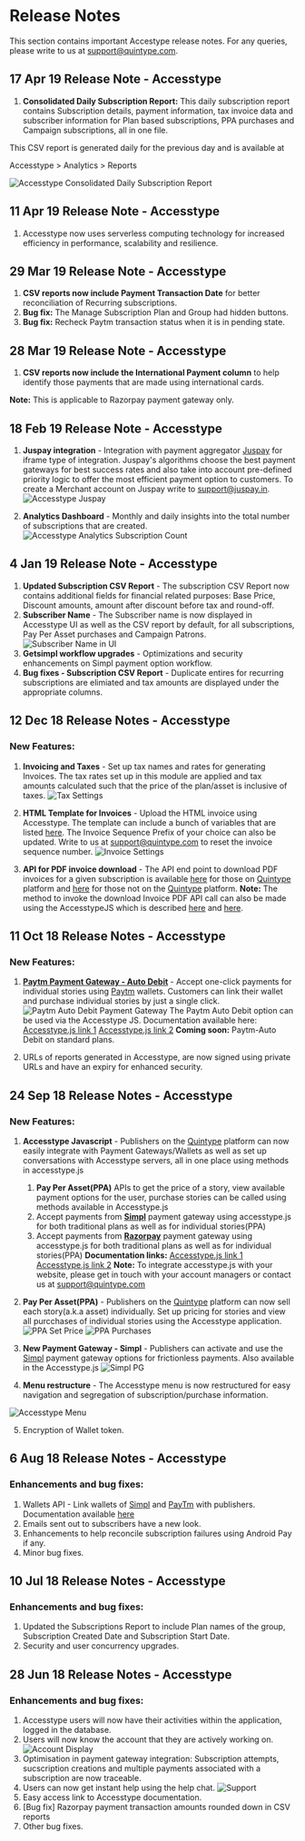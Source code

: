 # Release Notes

This section contains important Accestype release notes. For any queries, please write to us at [support@quintype.com](mailto:support@quintype.com).

## 17 Apr 19 Release Note - Accesstype
1. **Consolidated Daily Subscription Report:** This daily subscription report contains Subscription details, payment information, tax invoice data and subscriber information for Plan based subscriptions, PPA purchases and Campaign subscriptions, all in one file.

This CSV report is generated daily for the previous day and is available at 

Accesstype > Analytics > Reports 

![Accesstype Consolidated Daily Subscription Report](../../images/Accesstype_ConsldtdDailySubRep.png "Accesstype Consolidated Daily Subscription Report")

## 11 Apr 19 Release Note - Accesstype
1. Accesstype now uses serverless computing technology for increased efficiency in performance, scalability and resilience.

## 29 Mar 19 Release Note - Accesstype
1. **CSV reports now include Payment Transaction Date** for better reconciliation of Recurring subscriptions.
2. **Bug fix:** The Manage Subscription Plan and Group had hidden buttons.
3. **Bug fix:** Recheck Paytm transaction status when it is in pending state.

## 28 Mar 19 Release Note - Accesstype
1. **CSV reports now include the International Payment column** to help identify those payments that are made using international cards.

**Note:** This is applicable to Razorpay payment gateway only. 

## 18 Feb 19 Release Note - Accesstype
1. **Juspay integration** - Integration with payment aggregator [Juspay](https://juspay.in) for iframe type of integration. Juspay's algorithms choose the best payment gateways for best success rates and also take into account pre-defined priority logic to offer the most efficient payment option to customers. 
To create a Merchant account on Juspay write to [support@juspay.in](mailto:support@juspay.in).
![Accesstype Juspay](../../images/Accesstype_JuspayPG.png "Accesstype Juspay")

2. **Analytics Dashboard** - Monthly and daily insights into the total number of subscriptions that are created.
![Accesstype Analytics Subscription Count](../../images/Accesstype_Analytics.png "Accesstype Analytics Subscription Count")

## 4 Jan 19 Release Note - Accesstype
1. **Updated Subscription CSV Report** - The subscription CSV Report now contains additional fields for financial related purposes: Base Price, Discount amounts, amount after discount before tax and round-off.
2. **Subscriber Name** - The Subscriber name is now displayed in Accesstype UI as well as the CSV report by default, for all subscriptions, Pay Per Asset purchases and Campaign Patrons.
![Subscriber Name in UI](../../images/Accesstype_Sub_Name_UI.png "Subscriber Name in UI")
3. **Getsimpl workflow upgrades** - Optimizations and security enhancements on Simpl payment option workflow. 
4. **Bug fixes - Subscription CSV Report** - Duplicate entires for recurring subscriptions are elimiated and tax amounts are displayed under the appropriate columns.


## 12 Dec 18 Release Notes - Accesstype

### New Features:
1. **Invoicing and Taxes** - Set up tax names and rates for generating Invoices. The tax rates set up in this module are applied and tax amounts calculated such that the price of the plan/asset is inclusive of taxes.
![Tax Settings](../../images/Accesstype_TaxSettings.png "Tax Settings")
2. **HTML Template for Invoices** - Upload the HTML invoice using Accesstype. The template can include a bunch of variables that are listed [here](#get-invoice-pdf-download). The Invoice Sequence Prefix of your choice can also be updated. Write to us at [support@quintype.com](mailto:support@quintype.com) to reset the invoice sequence number. 
![Invoice Settings](../../images/Accesstype_InvoiceSettings.png "Invoice Settings")

3. **API for PDF invoice download** - The API end point to download PDF invoices for a given subscription is available [here](#get-invoice-pdf-download) for those on [Quintype](https://www.quintype.com) platform and [here](#get-invoice-details-for-a-subscription) for those not on the [Quintype](https://www.quintype.com) platform. **Note:** The method to invoke the download Invoice PDF API call can also be made using the AccesstypeJS which is described [here](https://github.com/quintype/subtype/blob/master/frontend/README.md) and [here](https://github.com/quintype/subtype/blob/master/frontend/API.md).

## 11 Oct 18 Release Notes - Accesstype

### New Features:
1. **[Paytm Payment Gateway - Auto Debit](https://business.paytm.com/developers-api/integration/auto-debit/overview)** - Accept one-click payments for individual stories using [Paytm](https://business.paytm.com) wallets. Customers can link their wallet and purchase individual stories by just a single click.
![Paytm Auto Debit Payment Gateway](../../images/AccesstypePaytmPG.png "Paytm Auto Debit Payment Gateway")
The Paytm Auto Debit option can be used via the Accesstype JS. Documentation available here:
[Accesstype.js link 1](https://github.com/quintype/subtype/blob/master/frontend/README.md)
[Accesstype.js link 2](https://github.com/quintype/subtype/blob/master/frontend/API.md)
**Coming soon:** Paytm-Auto Debit on standard plans.

2. URLs of reports generated in Accesstype, are now signed using private URLs and have an expiry for enhanced security.


## 24 Sep 18 Release Notes - Accesstype

### New Features:
1. **Accesstype Javascript** - Publishers on the [Quintype](https://www.quintype.com) platform can now easily integrate with Payment Gateways/Wallets as well as set up conversations with Accesstype servers, all in one place using methods in accesstype.js
	1. **Pay Per Asset(PPA)** APIs to get the price of a story, view available payment options for the user, purchase stories can be called using methods available in Accesstype.js
	2. Accept payments from [**Simpl**](https://getsimpl.com) payment gateway using accesstype.js for both traditional plans as well as for individual stories(PPA)
	3. Accept payments from [**Razorpay**](https://razorpay.com) payment gateway using accesstype.js for both traditional plans as well as for individual stories(PPA)
**Documentation links:**
[Accesstype.js link 1](https://github.com/quintype/subtype/blob/master/frontend/README.md)
[Accesstype.js link 2](https://github.com/quintype/subtype/blob/master/frontend/API.md)
**Note:** To integrate accesstype.js with your website, please get in touch with your account managers or contact us at [support@quintype.com](mailto:support@quintype.com)

2. **Pay Per Asset(PPA)** - Publishers on the [Quintype](https://www.quintype.com) platform can now sell each story(a.k.a asset) individually. Set up pricing for stories and view all purcchases of individual stories using the Accesstype application.
![PPA Set Price](../../images/AccesstypePPASetPrice.png "PPA Set Price")
![PPA Purchases](../../images/AccesstypePPAPurchases.png "PPA Purchases")
3. **New Payment Gateway - Simpl** - Publishers can activate and use the [Simpl](https://getsimpl.com) payment gateway options for frictionless payments. Also available in the Accesstype.js
![Simpl PG](../../images/AccesstypePGs.png "Simpl PG")
4. **Menu restructure** - The Accesstype menu is now restructured for easy navigation and segregation of subscription/purchase information.

![Accesstype Menu](../../images/AccesstypeMenu.png "Accesstype Menu")

5. Encryption of Wallet token.


## 6 Aug 18 Release Notes - Accesstype

### Enhancements and bug fixes:
1. Wallets API - Link wallets of [Simpl](https://getsimpl.com) and [PayTm](https://paytm.com) with publishers. Documentation available [here](#post-subscriber-wallet-token)
2. Emails sent out to subscribers have a new look.
3. Enhancements to help reconcile subscription failures using Android Pay if any.
4. Minor bug fixes.



## 10 Jul 18 Release Notes - Accesstype

### Enhancements and bug fixes:
1. Updated the Subscriptions Report to include Plan names of the group, Subscription Created Date and Subscription Start Date.
2. Security and user concurrency upgrades.



## 28 Jun 18 Release Notes - Accesstype

### Enhancements and bug fixes:
1. Accesstype users will now have their activities within the application, logged in the database.
2. Users will now know the account that they are actively working on.
![Account Display](../../images/Account_display28Jun18.png "Account Display")
3. Optimisation in payment gateway integration: Subscription attempts, sucscription creations and multiple payments associated with a subscription are now traceable.
4. Users can now get instant help using the help chat.
![Support](../../images/Support_28Jun18.png "Support")
5. Easy access link to Accesstype documentation.
6. [Bug fix] Razorpay payment transaction amounts rounded down in CSV reports
7. Other bug fixes.